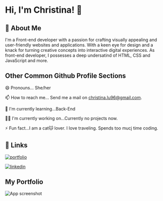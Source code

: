 <!-- **Christinalulu/christinalulu** is a ✨ _special_ ✨ repository because its `README.md` (this file) appears on your GitHub profile. -->


# Hi, I'm Christina! 👋


## 🚀 About Me
I'm a Front-end developer with a passion for crafting visually appealing and user-friendly websites and applications. With a keen eye for design and a knack for turning creative concepts into interactive digital experiences.
As  front-end developer, I possesses a deep undersatind of HTML, CSS and JavaScript and more.



## Other Common Github Profile Sections
😄 Pronouns... She/her

📫 How to reach me... Send me a mail on christina.lu96@gmail.com.

🧠 I'm currently learning...Back-End


👩‍💻 I'm currently working on...Currently no projects now.


⚡️ Fun fact...I am a cat🐱 lover. I love traveling. Spends too mucj time coding.


## 🔗 Links
[![portfolio](https://img.shields.io/badge/my_portfolio-000?style=for-the-badge&logo=ko-fi&logoColor=white)](https://katherineoelsner.com/)

[![linkedin](https://img.shields.io/badge/linkedin-0A66C2?style=for-the-badge&logo=linkedin&logoColor=white)](https://www.linkedin.com/)



## My Portfolio

![App screenshot](https://via.placeholder.com/468x300?text=App+comming+soon)





